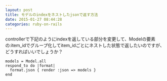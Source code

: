 ```yaml
---
layout: post
title: モデルのindexをネストしたjsonで返す方法
date: 2015-01-27 08:44:28
categories: ruby-on-rails
---
```

<p>controllerで下記のようにindexを返している部分を変更して、Modelの要素の:item_idでグループ化してitem_idごとにネストした状態で返したいのですが、どうすればいいでしょうか？</p>

<pre><code>models = Model.all
respond_to do |format|
  format.json { render :json =&gt; models }
end
</code></pre>
